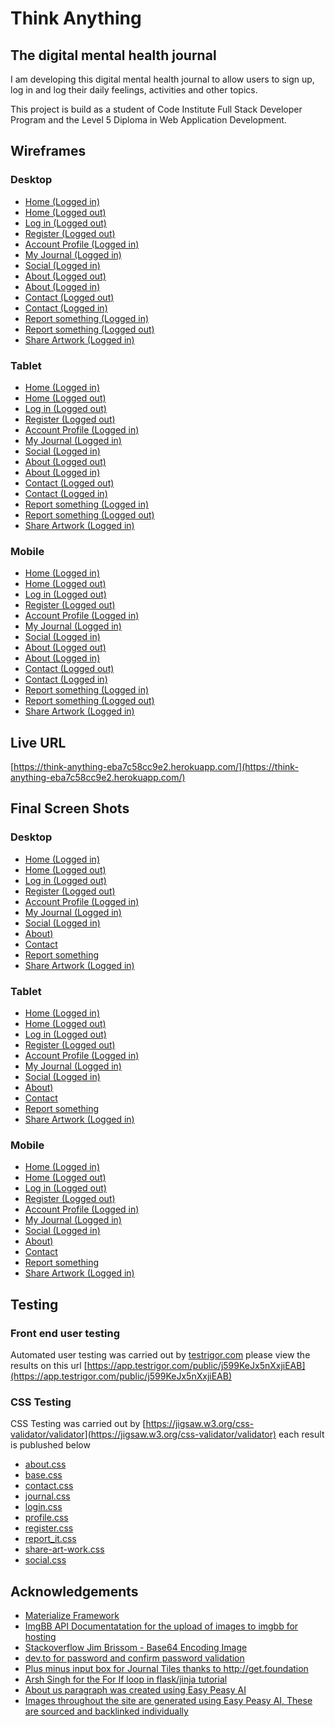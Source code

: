 # Think Anything
## The digital mental health journal

I am developing this digital mental health journal to allow users to sign up, log in and log their daily feelings, activities and other topics.

This project is build as a student of Code Institute Full Stack Developer Program and the Level 5 Diploma in Web Application Development.

## Wireframes
### Desktop
- [Home (Logged in)](/readme-files/wireframe/home-(logged-in)_page_1.png)
- [Home (Logged out)](/readme-files/wireframe/home-(logged-out)_page_1.png)
- [Log in (Logged out)](/readme-files/wireframe/login-(logged-out)_page_1.png)
- [Register (Logged out)](/readme-files/wireframe/register-(logged-out)_page_1.png)
- [Account Profile (Logged in)](/readme-files/wireframe/account-profile-(logged-in)_page_1.png)
- [My Journal (Logged in)](/readme-files/wireframe/my-journal-(logged-in)_page_1.png)
- [Social (Logged in)](/readme-files/wireframe/social-(logged-in)_page_1.png)
- [About (Logged out)](/readme-files/wireframe/about-(logged-out)_page_1.png)
- [About (Logged in)](/readme-files/wireframe/about-(logged-in)_page_1.png)
- [Contact (Logged out)](/readme-files/wireframe/contact-(logged-out)_page_1.png)
- [Contact (Logged in)](/readme-files/wireframe/contact-(logged-in)_page_1.png)
- [Report something (Logged in)](/readme-files/wireframe/report-something-(logged-in)_page_1.png)
- [Report something (Logged out)](/readme-files/wireframe/report-something-(logged-out)_page_1.png)
- [Share Artwork (Logged in)](/readme-files/wireframe/share-artwork-(logged-in)_page_1.png)

### Tablet
- [Home (Logged in)](/readme-files/wireframe/home-(logged-in)_page_2.png)
- [Home (Logged out)](/readme-files/wireframe/home-(logged-out)_page_2.png)
- [Log in (Logged out)](/readme-files/wireframe/login-(logged-out)_page_2.png)
- [Register (Logged out)](/readme-files/wireframe/register-(logged-out)_page_2.png)
- [Account Profile (Logged in)](/readme-files/wireframe/account-profile-(logged-in)_page_2.png)
- [My Journal (Logged in)](/readme-files/wireframe/my-journal-(logged-in)_page_2.png)
- [Social (Logged in)](/readme-files/wireframe/social-(logged-in)_page_2.png)
- [About (Logged out)](/readme-files/wireframe/about-(logged-out)_page_2.png)
- [About (Logged in)](/readme-files/wireframe/about-(logged-in)_page_2.png)
- [Contact (Logged out)](/readme-files/wireframe/contact-(logged-out)_page_2.png)
- [Contact (Logged in)](/readme-files/wireframe/contact-(logged-in)_page_2.png)
- [Report something (Logged in)](/readme-files/wireframe/report-something-(logged-in)_page_2.png)
- [Report something (Logged out)](/readme-files/wireframe/report-something-(logged-out)_page_2.png)
- [Share Artwork (Logged in)](/readme-files/wireframe/share-artwork-(logged-in)_page_2.png)

### Mobile
- [Home (Logged in)](/readme-files/wireframe/home-(logged-in)_page_3.png)
- [Home (Logged out)](/readme-files/wireframe/home-(logged-out)_page_3.png)
- [Log in (Logged out)](/readme-files/wireframe/login-(logged-out)_page_3.png)
- [Register (Logged out)](/readme-files/wireframe/register-(logged-out)_page_3.png)
- [Account Profile (Logged in)](/readme-files/wireframe/account-profile-(logged-in)_page_3.png)
- [My Journal (Logged in)](/readme-files/wireframe/my-journal-(logged-in)_page_3.png)
- [Social (Logged in)](/readme-files/wireframe/social-(logged-in)_page_3.png)
- [About (Logged out)](/readme-files/wireframe/about-(logged-out)_page_3.png)
- [About (Logged in)](/readme-files/wireframe/about-(logged-in)_page_3.png)
- [Contact (Logged out)](/readme-files/wireframe/contact-(logged-out)_page_3.png)
- [Contact (Logged in)](/readme-files/wireframe/contact-(logged-in)_page_3.png)
- [Report something (Logged in)](/readme-files/wireframe/report-something-(logged-in)_page_3.png)
- [Report something (Logged out)](/readme-files/wireframe/report-something-(logged-out)_page_3.png)
- [Share Artwork (Logged in)](/readme-files/wireframe/share-artwork-(logged-in)_page_3.png)

## Live URL
[https://think-anything-eba7c58cc9e2.herokuapp.com/](https://think-anything-eba7c58cc9e2.herokuapp.com/)

## Final Screen Shots
### Desktop
- [Home (Logged in)](/readme-files/final-screenshots/desktop/home-logged-in.png)
- [Home (Logged out)](/readme-files/final-screenshots/desktop/home-logged-out.png)
- [Log in (Logged out)](/readme-files/final-screenshots/desktop/login.png)
- [Register (Logged out)](/readme-files/final-screenshots/desktop/register.png)
- [Account Profile (Logged in)](/readme-files/final-screenshots/desktop/profile.png)
- [My Journal (Logged in)](/readme-files/final-screenshots/desktop/journal.png)
- [Social (Logged in)](/readme-files/final-screenshots/desktop/social.png)
- [About)](/readme-files/final-screenshots/desktop/about.png)
- [Contact](/readme-files/final-screenshots/desktop/contact.png)
- [Report something](/readme-files/final-screenshots/desktop/report.png)
- [Share Artwork (Logged in)](/readme-files/final-screenshots/desktop/share-your-art.png)

### Tablet
- [Home (Logged in)](/readme-files/final-screenshots/tablet/home-logged-in.png)
- [Home (Logged out)](/readme-files/final-screenshots/tablet/home-logged-out.png)
- [Log in (Logged out)](/readme-files/final-screenshots/tablet/login.png)
- [Register (Logged out)](/readme-files/final-screenshots/tablet/register.png)
- [Account Profile (Logged in)](/readme-files/final-screenshots/tablet/profile.png)
- [My Journal (Logged in)](/readme-files/final-screenshots/tablet/journal.png)
- [Social (Logged in)](/readme-files/final-screenshots/tablet/social.png)
- [About)](/readme-files/final-screenshots/tablet/about.png)
- [Contact](/readme-files/final-screenshots/tablet/contact.png)
- [Report something](/readme-files/final-screenshots/tablet/report.png)
- [Share Artwork (Logged in)](/readme-files/final-screenshots/tablet/share-your-art.png)

### Mobile
- [Home (Logged in)](/readme-files/final-screenshots/mobile/home-logged-in.png)
- [Home (Logged out)](/readme-files/final-screenshots/mobile/home-logged-out.png)
- [Log in (Logged out)](/readme-files/final-screenshots/mobile/login.png)
- [Register (Logged out)](/readme-files/final-screenshots/mobile/register.png)
- [Account Profile (Logged in)](/readme-files/final-screenshots/mobile/profile.png)
- [My Journal (Logged in)](/readme-files/final-screenshots/mobile/journal.png)
- [Social (Logged in)](/readme-files/final-screenshots/mobile/social.png)
- [About)](/readme-files/final-screenshots/mobile/about.png)
- [Contact](/readme-files/final-screenshots/mobile/contact.png)
- [Report something](/readme-files/final-screenshots/mobile/report.png)
- [Share Artwork (Logged in)](/readme-files/final-screenshots/mobile/share-your-art.png)

## Testing 
### Front end user testing
Automated user testing was carried out by [testrigor.com](https://app.testrigor.com/) please view the results on this url [https://app.testrigor.com/public/j599KeJx5nXxjiEAB](https://app.testrigor.com/public/j599KeJx5nXxjiEAB)
### CSS Testing
CSS Testing was carried out by [https://jigsaw.w3.org/css-validator/validator](https://jigsaw.w3.org/css-validator/validator) each result is publushed below
- [about.css](/readme-files/CSS_Results/about.css-result.jpeg)
- [base.css](/readme-files/CSS_Results/base.css-result.jpeg)
- [contact.css](/readme-files/CSS_Results/contact.css-result.jpeg)
- [journal.css](/readme-files/CSS_Results/journal.css-result.jpeg)
- [login.css](/readme-files/CSS_Results/login.css-result.jpeg)
- [profile.css](/readme-files/CSS_Results/profile.css-result.jpeg)
- [register.css](/readme-files/CSS_Results/register.css-result.jpeg)
- [report_it.css](/readme-files/CSS_Results/report_it.css-result.jpeg)
- [share-art-work.css](/readme-files/CSS_Results/share-art-work.css-result.jpeg)
- [social.css](/readme-files/CSS_Results/social.css-result.jpeg)


## Acknowledgements
 - [Materialize Framework](https://materializecss.com/)
 - [ImgBB API Documentatation for the upload of images to imgbb for hosting](https://api.imgbb.com/)
 - [Stackoverflow Jim Brissom - Base64 Encoding Image](https://stackoverflow.com/questions/3715493/encoding-an-image-file-with-base64)
 - [dev.to for password and confirm password validation](https://dev.to/techsolutionstuff/how-to-validate-password-and-confirm-password-using-jquery-364d)
 - [Plus minus input box for Journal Tiles thanks to http://get.foundation ](https://get.foundation/building-blocks/blocks/plus-minus-input.html)
 - [Arsh Singh for the For If loop in flask/jinja tutorial](https://stackoverflow.com/questions/12655155/jinja2-for-loop-with-conditions)
 - [About us paragraph was created using Easy Peasy AI](https://easy-peasy.ai/ai-images)
 - [Images throughout the site are generated using Easy Peasy AI, These are sourced and backlinked individually](https://easy-peasy.ai/ai-images)
